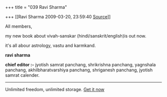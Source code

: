 +++
title = "039 Ravi Sharma"

+++
[[Ravi Sharma	2009-03-20, 23:59:40 [Source](https://groups.google.com/g/bvparishat/c/_Uyc_LSnqNM)]]



All members,



my new book about vivah-sanskar (hindi/sanskrit/english)is out now.

it's all abour astrology, vastu and karmkand.





**ravi sharma**

**chief editor :-** jyotish samrat panchang, shrikrishna panchang, yagnshala panchang, akhilbharatvarshiya panchang, shriganesh panchang, jyotish samrat calender.

  

------------------------------------------------------------------------

Unlimited freedom, unlimited storage. [Get it now](http://in.rd.yahoo.com/tagline_mail_2/*http://help.yahoo.com/l/in/yahoo/mail/yahoomail/tools/tools-08.html/)

